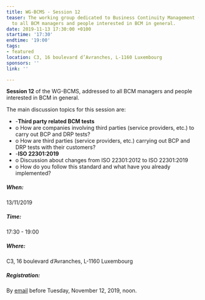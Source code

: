 ```yaml
---
title: WG-BCMS - Session 12
teaser: The working group dedicated to Business Continuity Management (BCMS) is addressed
  to all BCM managers and people interested in BCM in general.
date: 2019-11-13 17:30:00 +0100
startime: '17:30'
endtime: '19:00'
tags:
- featured
location: C3, 16 boulevard d’Avranches, L-1160 Luxembourg
sponsors: ''
link: ''

---
```

**Session 12** of the WG-BCMS, addressed to all BCM managers and people interested in BCM in general. 

The main discussion topics for this session are:

* -**Third party related BCM tests**
* o How are companies involving third parties (service providers, etc.) to carry out BCP and DRP tests?
* o How are third parties (service providers, etc.) carrying out BCP and DRP tests with their customers?
* -**ISO 22301:2019**
* o Discussion about changes from ISO 22301:2012 to ISO 22301:2019
* o How do you follow this standard and what have you already implemented?

##### When:

13/11/2019

##### Time:

17:30 - 19:00

##### Where:

C3, 16 boulevard d’Avranches, L-1160 Luxembourg

##### Registration:

By [email](mailto:secgen@clusil.lu) before Tuesday, November 12, 2019, noon.